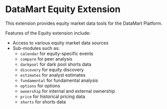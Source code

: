 # DataMart Equity Extension

This extension provides equity market data tools for the DataMart Platform.

Features of the Equity extension include:

- Access to various equity market data sources
- Sub-modules such as:
  - `calendar` for equity-specific events
  - `compare` for peer analysis
  - `darkpool` for dark pool shorts data
  - `discovery` for equity discovery
  - `estimates` for analyst estimates
  - `fundamental` for fundamental analysis
  - `options` for options
  - `ownership` for internal and external ownership
  - `price` for historical pricing data
  - `shorts` for shorts data
